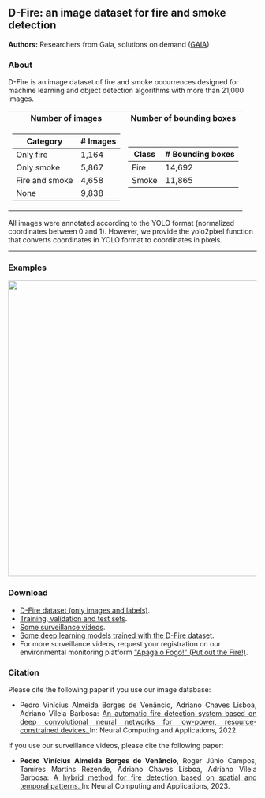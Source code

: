 ##  D-Fire: an image dataset for fire and smoke detection

**Authors:** Researchers from Gaia, solutions on demand ([GAIA](https://www.gaiasd.com/))

### About

D-Fire is an image dataset of fire and smoke occurrences designed for machine learning and object detection algorithms with more than 21,000 images.

<div align="center">
<table>
  <tr>
    <th>Number of images</th>
    <th>Number of bounding boxes</th>
  </tr>
 
  <tr><td>

  | Category | # Images |
  | ------------- | ------------- |
  | Only fire  | 1,164  |
  | Only smoke  | 5,867  |
  | Fire and smoke  | 4,658  |
  | None  | 9,838  |

  </td><td>

  | Class | # Bounding boxes |
  | ------------- | ------------- |
  | Fire  | 14,692 |
  | Smoke  | 11,865 |

  </td></tr> 
</table>
</div>

All images were annotated according to the YOLO format (normalized coordinates between 0 and 1). 
However, we provide the yolo2pixel function that converts coordinates in YOLO format to coordinates in pixels.

***

### Examples

<div align="center">
    <img src="https://lh3.googleusercontent.com/pw/AL9nZEUAI1XO1nuK0XmTSxd01nma6VZkZJ5Jrnj_qIvhqe1uxziYXmTnO5GLAFEdyric37YHGLersFbnZOZ1UQ5nOX057Kgze4d8d-fdX34O9972BnUI4n4zLt8_Lw0nm03cp8qqLX-72VRUHzMf01j-8XvtYg=s721-no" width="600"</img> 
</div>

### Download

* [D-Fire dataset (only images and labels)](https://1drv.ms/f/c/c0bd25b6b048b01d/EoGlv1-7_ZlGqvKdi1rulI0B0_Tho1F1sHzn_yU8uXFwoQ?e=G8MjXb).
* [Training, validation and test sets](https://1drv.ms/f/c/c0bd25b6b048b01d/Ema8FFze8mFIlM1Hn81BUUgBSyCe3R8DpI-tN5ZLOOGu5g?e=Vgdlo4).
* [Some surveillance videos](https://1drv.ms/f/c/c0bd25b6b048b01d/EhT2Jy6L-YlGvZv-gXH2SnYB0XJXbv5dQc1fC4ZvlM2GKg?e=aAkHmt). 
* [Some deep learning models trained with the D-Fire dataset](https://github.com/pedbrgs/Fire-Detection).
* For more surveillance videos, request your registration on our environmental monitoring platform ["Apaga o Fogo!" (Put out the Fire!)](https://apagaofogo.eco.br/).

### Citation

Please cite the following paper if you use our image database:

- <p align="justify">Pedro Vinícius Almeida Borges de Venâncio, Adriano Chaves Lisboa, Adriano Vilela Barbosa: <a href="https://link.springer.com/article/10.1007/s00521-022-07467-z"> An automatic fire detection system based on deep convolutional neural networks for low-power, resource-constrained devices. </a> In: Neural Computing and Applications, 2022.</p>

If you use our surveillance videos, please cite the following paper:
- <p align="justify"><b>Pedro Vinícius Almeida Borges de Venâncio</b>, Roger Júnio Campos, Tamires Martins Rezende, Adriano Chaves Lisboa, Adriano Vilela Barbosa: <a href="https://link.springer.com/article/10.1007/s00521-023-08260-2"> A hybrid method for fire detection based on spatial and temporal patterns. </a> In: Neural Computing and Applications, 2023.</p>
